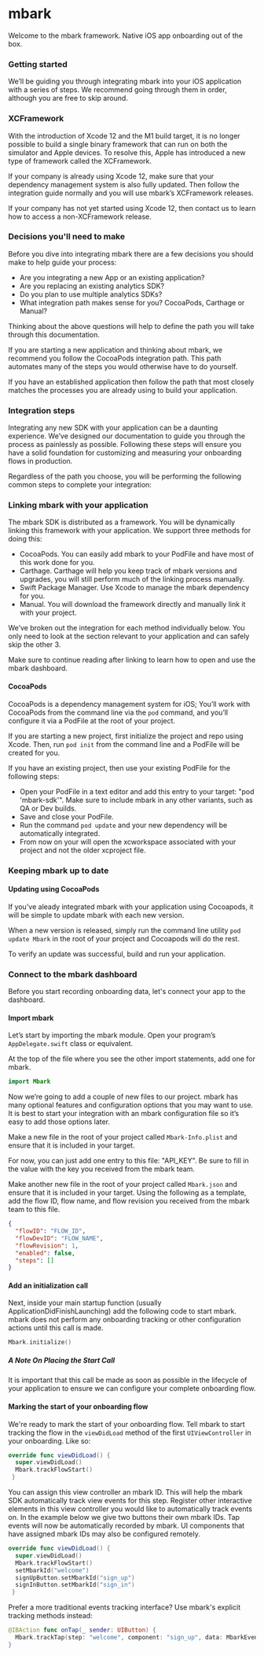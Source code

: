 # mbark
Welcome to the mbark framework. Native iOS app onboarding out of the box.

### Getting started
We’ll be guiding you through integrating mbark into your iOS application with a series of steps. We recommend going through them in order, although you are free to skip around.

### XCFramework
With the introduction of Xcode 12 and the M1 build target, it is no longer possible to build a single binary framework that can run on both the simulator and Apple  devices. To resolve this, Apple has introduced a new type of framework called the XCFramework.

If your company is already using Xcode 12, make sure that your dependency management system is also fully updated. Then follow the integration guide normally and you will use mbark’s XCFramework releases.

If your company has not yet started using Xcode 12, then contact us to learn how to access a non-XCFramework release.

### Decisions you'll need to make
Before you dive into integrating mbark there are a few decisions you should make to help guide your process:

- Are you integrating a new App or an existing application?
- Are you replacing an existing analytics SDK?
- Do you plan to use multiple analytics SDKs?
- What integration path makes sense for you? CocoaPods, Carthage or Manual?

Thinking about the above questions will help to define the path you will take through this documentation.

If you are starting a new application and thinking about mbark, we recommend you follow the CocoaPods integration path. This path automates many of the steps you would otherwise have to do yourself.

If you have an established application then follow the path that most closely matches the processes you are already using to build your application.

### Integration steps
Integrating any new SDK with your application can be a daunting experience. We’ve designed our documentation to guide you through the process as painlessly as possible. Following these steps will ensure you have a solid foundation for customizing and measuring your onboarding flows in production.

Regardless of the path you choose, you will be performing the following common steps to complete your integration:

### Linking mbark with your application

The mbark SDK is distributed as a framework. You will be dynamically linking this framework with your application. We support three methods for doing this:

- CocoaPods. You can easily add mbark to your PodFile and have most of this work done for you.
- Carthage. Carthage will help you keep track of mbark versions and upgrades, you will still perform much of the linking process manually.
- Swift Package Manager. Use Xcode to manage the mbark dependency for you.
- Manual. You will download the framework directly and manually link it with your project.

We’ve broken out the integration for each method individually below. You only need to look at the section relevant to your application and can safely skip the other 3.

Make sure to continue reading after linking to learn how to open and use the mbark dashboard.

#### CocoaPods
CocoaPods is a dependency management system for iOS; You’ll work with CocoaPods from the command line via the `pod` command, and you’ll configure it via a PodFile at the root of your project.

If you are starting a new project, first initialize the project and repo using Xcode. Then, run `pod init` from the command line and a PodFile will be created for you.

If you have an existing project, then use your existing PodFile for the following steps:

- Open your PodFile in a text editor and add this entry to your target: "pod 'mbark-sdk'". Make sure to include mbark in any other variants, such as QA or Dev builds.
- Save and close your PodFile.
- Run the command `pod update` and your new dependency will be automatically integrated.
- From now on your will open the xcworkspace associated with your project and not the older xcproject file.

### Keeping mbark up to date
#### Updating using CocoaPods
If you've aleady integrated mbark with your application using Cocoapods, it will be simple to update mbark with each new version.

When a new version is released, simply run the command line utility `pod update Mbark` in the root of your project and Cocoapods will do the rest.

To verify an update was successful, build and run your application.

### Connect to the mbark dashboard
Before you start recording onboarding data, let's connect your app to the dashboard.

#### Import mbark

Let’s start by importing the mbark module. Open your program’s `AppDelegate.swift` class or equivalent.

At the top of the file where you see the other import statements, add one for mbark.

```swift
import Mbark
```
Now we’re going to add a couple of new files to our project. mbark has many optional features and configuration options that you may want to use. It is best to start your integration with an mbark configuration file so it’s easy to add those options later.

Make a new file in the root of your project called `Mbark-Info.plist` and ensure that it is included in your target.

For now, you can just add one entry to this file: "API_KEY". Be sure to fill in the value with the key you received from the mbark team.

Make another new file in the root of your project called `Mbark.json` and ensure that it is included in your target. Using the following as a template, add the flow ID, flow name, and flow revision you received from the mbark team to this file.

```json
{
  "flowID": "FLOW_ID",
  "flowDevID": "FLOW_NAME",
  "flowRevision": 1,
  "enabled": false,
  "steps": []
}
```

#### Add an initialization call
Next, inside your main startup function (usually ApplicationDidFinishLaunching) add the following code to start mbark. mbark does not perform any onboarding tracking or other configuration actions until this call is made.

```swift
Mbark.initialize()
```
##### A Note On Placing the Start Call
It is important that this call be made as soon as possible in the lifecycle of your application to ensure we can configure your complete onboarding flow. 

#### Marking the start of your onboarding flow
We're ready to mark the start of your onboarding flow. Tell mbark to start tracking the flow in the `viewDidLoad` method of the first `UIViewController` in your onboarding. Like so:

```swift
override func viewDidLoad() {
  super.viewDidLoad()
  Mbark.trackFlowStart()
 }
```

You can assign this view controller an mbark ID. This will help the mbark SDK automatically track view events for this step. Register other interactive elements in this view controller you would like to automatically track events on. In the example below we give two buttons their own mbark IDs. Tap events will now be automatically recorded by mbark. UI components that have assigned mbark IDs may also be configured remotely.

```swift
override func viewDidLoad() {
  super.viewDidLoad()
  Mbark.trackFlowStart()
  setMbarkId("welcome")
  signUpButton.setMbarkId("sign_up")
  signInButton.setMbarkId("sign_in")
 }
```

Prefer a more traditional events tracking interface? Use mbark's explicit tracking methods instead:

```swift
@IBAction func onTap(_ sender: UIButton) {
  Mbark.trackTap(step: "welcome", component: "sign_up", data: MbarkEventData(name: "carousel_index", value: carousel.currentIndex))
}
```
